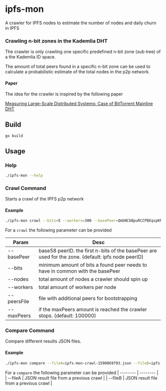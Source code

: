 # ipfs-mon
A crawler for IPFS nodes to estimate the number of nodes and daily churn in IPFS


### Crawling n-bit zones in the Kademlia DHT 
The crawler is only crawling one specific predefined n-bit zone (sub tree) of a the Kademlia ID space.

The amount of total peers found in a specific n-bit zone can be used to calculate a probabilistic estimate of the
total nodes in the p2p network. 

#### Paper 
The idea for the crawler is inspired by the following paper

 [Measuring Large-Scale Distributed Systems: Case of BitTorrent Mainline DHT](https://www.cs.helsinki.fi/u/lxwang/publications/P2P2013_13.pdf)


## Build
```
go build
```

## Usage
### Help
```bash
./ipfs-mon --help
```

### Crawl Command
Starts a crawl of the IPFS p2p network

#### Example
```bash
./ipfs-mon crawl --bits=5 --workers=300 --basePeer=QmbNCbBpuRCCPBEqvpKNT77ngbEqnGfDbPR4YD7HvroU9C
```

For a `crawl` the following parameter can be provided

| Param | Desc | 
| -------- | -------- |
| --basePeer  | base58 peerID. the first n-bits of the basePeer are used for the zone. (default: ipfs node peerID)     | |
| --bits    | minimum amount of bits a found peer needs to have in common with the basePeer|
| --nodes    | total amount of nodes a crawler should spin up|
| --workers    | total amount of workers per node|
| --peersFile    | file with additional peers for bootstrapping |
|--maxPeers|  if the maxPeers amount is reached the crawler stops. (default: 100000) 

### Compare Command
Compare different results JSON files.

#### Example
```bash
./ipfs-mon compare --fileA=ipfs-mon-crawl-1590869793.json --fileB=ipfs-mon-crawl-1590957682.json
```

For a `compare` the following parameter can be provided
| -------- | -------- |
| --fileA  | JSON result file from a previous crawl |
| --fileB  | JSON result file from a previous crawl |

